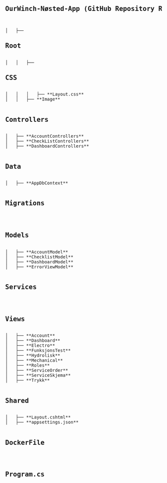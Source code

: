 <pre>
<h2>OurWinch-Nøsted-App (GitHub Repository Root)</h2>

│   ├── <h2>Root</h2>             
│   │   ├── <h2>CSS</h2>         
│   │   │   ├── **Layout.css** 
│   │   ├── **Image**         

<h2>Controllers</h2>      
│   ├── **AccountControllers** 
│   ├── **CheckListControllers** 
│   ├── **DashboardControllers** 

<h2>Data</h2>              
│   ├── **AppDbContext**   

<h2>Migrations</h2>        

<h2>Models</h2>        
│   ├── **AccountModel**  
│   ├── **ChecklistModel**
│   ├── **DashboardModel**
│   ├── **ErrorViewModel**

<h2>Services</h2>         

<h2>Views</h2>           
│   ├── **Account**       
│   ├── **Dashboard**     
│   ├── **Electro**       
│   ├── **FunksjonsTest** 
│   ├── **Hydrolisk**     
│   ├── **Mechanical**
│   ├── **Roles**         
│   ├── **ServiceOrder**  
│   ├── **ServiceSkjema** 
│   ├── **Trykk**         

<h2>Shared</h2>         
│   ├── **Layout.cshtml** 
│   ├── **appsettings.json**

<h2>DockerFile</h2>         

<h2>Program.cs</h2>
</pre>
